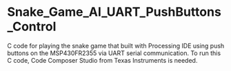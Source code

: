 # Snake_Game_AI_UART_PushButtons_Control
C code for playing the snake game that built with Processing IDE using push buttons on the MSP430FR2355 via UART serial communication. To run this C code, Code Composer Studio from Texas Instruments is needed.
